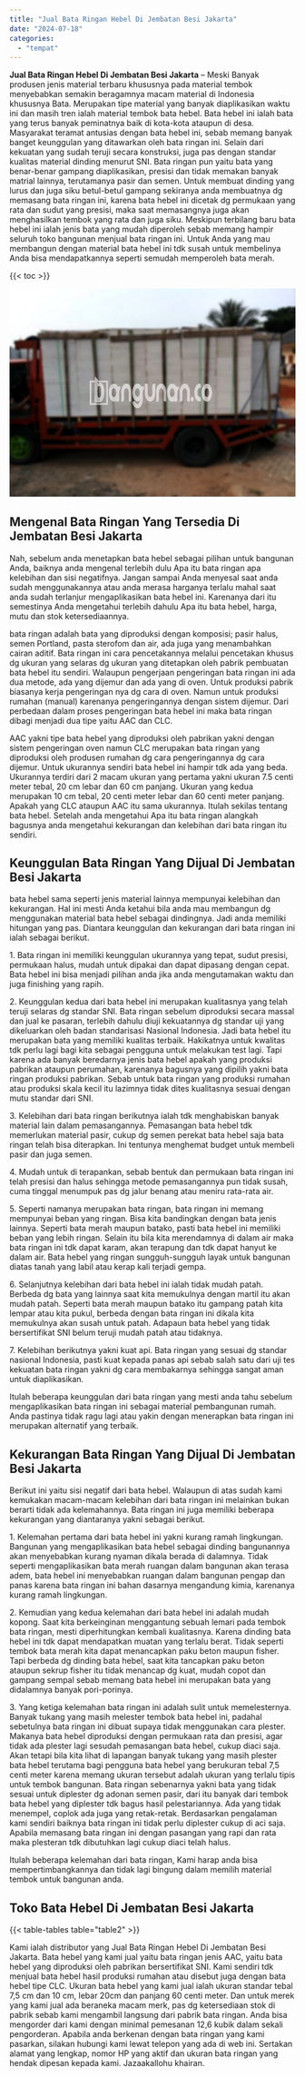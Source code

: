```yaml
---
title: "Jual Bata Ringan Hebel Di Jembatan Besi Jakarta"
date: "2024-07-18"
categories: 
  - "tempat"
---
```


**Jual Bata Ringan Hebel Di Jembatan Besi Jakarta** – Meski Banyak produsen jenis material terbaru khususnya pada material tembok menyebabkan semakin beragamnya macam material di Indonesia khususnya Bata. Merupakan tipe material yang banyak diaplikasikan waktu ini dan masih tren ialah material tembok bata hebel. Bata hebel ini ialah bata yang terus banyak peminatnya baik di kota-kota ataupun di desa. Masyarakat teramat antusias dengan bata hebel ini, sebab memang banyak banget keunggulan yang ditawarkan oleh bata ringan ini. Selain dari kekuatan yang sudah teruji secara konstruksi, juga pas dengan standar kualitas material dinding menurut SNI. Bata ringan pun yaitu bata yang benar-benar gampang diaplikasikan, presisi dan tidak memakan banyak matrial lainnya, terutamanya pasir dan semen. Untuk membuat dinding yang lurus dan juga siku betul-betul gampang sekiranya anda membuatnya dg memasang bata ringan ini, karena bata hebel ini dicetak dg permukaan yang rata dan sudut yang presisi, maka saat memasangnya juga akan menghasilkan tembok yang rata dan juga siku. Meskipun terbilang baru bata hebel ini ialah jenis bata yang mudah diperoleh sebab memang hampir seluruh toko bangunan menjual bata ringan ini. Untuk Anda yang mau membangun dengan material bata hebel ini tdk susah untuk membelinya Anda bisa mendapatkannya seperti semudah memperoleh bata merah.

{{< toc >}}

![Jual Bata Ringan Hebel Di Jembatan Besi Jakarta](/images/jual-hebel-murah-10.png)

## Mengenal Bata Ringan Yang Tersedia Di Jembatan Besi Jakarta

Nah, sebelum anda menetapkan bata hebel sebagai pilihan untuk bangunan Anda, baiknya anda mengenal terlebih dulu Apa itu bata ringan apa kelebihan dan sisi negatifnya. Jangan sampai Anda menyesal saat anda sudah menggunakannya atau anda merasa harganya terlalu mahal saat anda sudah terlanjur mengaplikasikan bata hebel ini. Karenanya dari itu semestinya Anda mengetahui terlebih dahulu Apa itu bata hebel, harga, mutu dan stok ketersediaannya.

bata ringan adalah bata yang diproduksi dengan komposisi; pasir halus, semen Portland, pasta sterofom dan air, ada juga yang menambahkan cairan aditif. Bata ringan ini cara pencetakannya melalui pencetakan khusus dg ukuran yang selaras dg ukuran yang ditetapkan oleh pabrik pembuatan bata hebel itu sendiri. Walaupun pengerjaan pengeringan bata ringan ini ada dua metode, ada yang dijemur dan ada yang di oven. Untuk produksi pabrik biasanya kerja pengeringan nya dg cara di oven. Namun untuk produksi rumahan (manual) karenanya pengeringannya dengan sistem dijemur. Dari perbedaan dalam proses pengeringan bata hebel ini maka bata ringan dibagi menjadi dua tipe yaitu AAC dan CLC.

AAC yakni tipe bata hebel yang diproduksi oleh pabrikan yakni dengan sistem pengeringan oven namun CLC merupakan bata ringan yang diproduksi oleh produsen rumahan dg cara pengeringannya dg cara dijemur. Untuk ukurannya sendiri bata hebel ini hampir tdk ada yang beda. Ukurannya terdiri dari 2 macam ukuran yang pertama yakni ukuran 7.5 centi meter tebal, 20 cm lebar dan 60 cm panjang. Ukuran yang kedua merupakan 10 cm tebal, 20 centi meter lebar dan 60 centi meter panjang. Apakah yang CLC ataupun AAC itu sama ukurannya. Itulah sekilas tentang bata hebel. Setelah anda mengetahui Apa itu bata ringan alangkah bagusnya anda mengetahui kekurangan dan kelebihan dari bata ringan itu sendiri.

## Keunggulan Bata Ringan Yang Dijual Di Jembatan Besi Jakarta

bata hebel sama seperti jenis material lainnya mempunyai kelebihan dan kekurangan. Hal ini mesti Anda ketahui bila anda mau membangun dg menggunakan material bata hebel sebagai dindingnya. Jadi anda memiliki hitungan yang pas. Diantara keunggulan dan kekurangan dari bata ringan ini ialah sebagai berikut.

1\. Bata ringan ini memiliki keunggulan ukurannya yang tepat, sudut presisi, permukaan halus, mudah untuk dipakai dan dapat dipasang dengan cepat. Bata hebel ini bisa menjadi pilihan anda jika anda mengutamakan waktu dan juga finishing yang rapih.

2\. Keunggulan kedua dari bata hebel ini merupakan kualitasnya yang telah teruji selaras dg standar SNI. Bata ringan sebelum diproduksi secara massal dan jual ke pasaran, terlebih dahulu diuji kekuatannya dg standar uji yang dikeluarkan oleh badan standarisasi Nasional Indonesia. Jadi bata hebel itu merupakan bata yang memiliki kualitas terbaik. Hakikatnya untuk kwalitas tdk perlu lagi bagi kita sebagai pengguna untuk melakukan test lagi. Tapi karena ada banyak beredarnya jenis bata hebel apakah yang produksi pabrikan ataupun perumahan, karenanya bagusnya yang dipilih yakni bata ringan produksi pabrikan. Sebab untuk bata ringan yang produksi rumahan atau produksi skala kecil itu lazimnya tidak dites kualitasnya sesuai dengan mutu standar dari SNI.

3\. Kelebihan dari bata ringan berikutnya ialah tdk menghabiskan banyak material lain dalam pemasangannya. Pemasangan bata hebel tdk memerlukan material pasir, cukup dg semen perekat bata hebel saja bata ringan telah bisa diterapkan. Ini tentunya menghemat budget untuk membeli pasir dan juga semen.

4\. Mudah untuk di terapankan, sebab bentuk dan permukaan bata ringan ini telah presisi dan halus sehingga metode pemasangannya pun tidak susah, cuma tinggal menumpuk pas dg jalur benang atau meniru rata-rata air.

5\. Seperti namanya merupakan bata ringan, bata ringan ini memang mempunyai beban yang ringan. Bisa kita bandingkan dengan bata jenis lainnya. Seperti bata merah maupun batako, pasti bata hebel ini memiliki beban yang lebih ringan. Selain itu bila kita merendamnya di dalam air maka bata ringan ini tdk dapat karam, akan terapung dan tdk dapat hanyut ke dalam air. Bata hebel yang ringan sungguh-sungguh layak untuk bangunan diatas tanah yang labil atau kerap kali terjadi gempa.

6\. Selanjutnya kelebihan dari bata hebel ini ialah tidak mudah patah. Berbeda dg bata yang lainnya saat kita memukulnya dengan martil itu akan mudah patah. Seperti bata merah maupun batako itu gampang patah kita lempar atau kita pukul, berbeda dengan bata ringan ini dikala kita memukulnya akan susah untuk patah. Adapaun bata hebel yang tidak bersertifikat SNI belum teruji mudah patah atau tidaknya.

7\. Kelebihan berikutnya yakni kuat api. Bata ringan yang sesuai dg standar nasional Indonesia, pasti kuat kepada panas api sebab salah satu dari uji tes kekuatan bata ringan yakni dg cara membakarnya sehingga sangat aman untuk diaplikasikan.

Itulah beberapa keunggulan dari bata ringan yang mesti anda tahu sebelum mengaplikasikan bata ringan ini sebagai material pembangunan rumah. Anda pastinya tidak ragu lagi atau yakin dengan menerapkan bata ringan ini merupakan alternatif yang terbaik.

## Kekurangan Bata Ringan Yang Dijual Di Jembatan Besi Jakarta

Berikut ini yaitu sisi negatif dari bata hebel. Walaupun di atas sudah kami kemukakan macam-macam kelebihan dari bata ringan ini melainkan bukan berarti tidak ada kelemahannya. Bata ringan ini juga memiliki beberapa kekurangan yang diantaranya yakni sebagai berikut.

1\. Kelemahan pertama dari bata hebel ini yakni kurang ramah lingkungan. Bangunan yang mengaplikasikan bata hebel sebagai dinding bangunannya akan menyebabkan kurang nyaman dikala berada di dalamnya. Tidak seperti mengaplikasikan bata merah ruangan dalam bangunan akan terasa adem, bata hebel ini menyebabkan ruangan dalam bangunan pengap dan panas karena bata ringan ini bahan dasarnya mengandung kimia, karenanya kurang ramah lingkungan.

2\. Kemudian yang kedua kelemahan dari bata hebel ini adalah mudah kopong. Saat kita berkeinginan menggantung sebuah lemari pada tembok bata ringan, mesti diperhitungkan kembali kualitasnya. Karena dinding bata hebel ini tdk dapat mendapatkan muatan yang terlalu berat. Tidak seperti tembok bata merah kita dapat menancapkan paku beton maupun fisher. Tapi berbeda dg dinding bata hebel, saat kita tancapkan paku beton ataupun sekrup fisher itu tidak menancap dg kuat, mudah copot dan gampang sempal sebab memang bata hebel ini merupakan bata yang didalamnya banyak pori-porinya.

3\. Yang ketiga kelemahan bata ringan ini adalah sulit untuk memelesternya. Banyak tukang yang masih melester tembok bata hebel ini, padahal sebetulnya bata ringan ini dibuat supaya tidak menggunakan cara plester. Makanya bata hebel diproduksi dengan permukaan rata dan presisi, agar tidak ada plester lagi sesudah pemasangan bata hebel, cukup diaci saja. Akan tetapi bila kita lihat di lapangan banyak tukang yang masih plester bata hebel terutama bagi pengguna bata hebel yang berukuran tebal 7,5 centi meter karena memang ukuran tersebut adalah ukuran yang terlalu tipis untuk tembok bangunan. Bata ringan sebenarnya yakni bata yang tidak sesuai untuk diplester dg adonan semen pasir, dari itu banyak dari tembok bata hebel yang diplester tdk bagus hasil pelestariannya. Ada yang tidak menempel, coplok ada juga yang retak-retak. Berdasarkan pengalaman kami sendiri baiknya bata ringan ini tidak perlu diplester cukup di aci saja. Apabila memasang bata ringan ini dengan pasangan yang rapi dan rata maka plesteran tdk dibutuhkan lagi cukup diaci telah halus.

Itulah beberapa kelemahan dari bata ringan, Kami harap anda bisa mempertimbangkannya dan tidak lagi bingung dalam memilih material tembok untuk bangunan anda.

## Toko Bata Hebel Di Jembatan Besi Jakarta

{{< table-tables table="table2" >}}

Kami ialah distributor yang Jual Bata Ringan Hebel Di Jembatan Besi Jakarta. Bata hebel yang kami jual yaitu bata ringan jenis AAC, yaitu bata hebel yang diproduksi oleh pabrikan bersertifikat SNI. Kami sendiri tdk menjual bata hebel hasil produksi rumahan atau disebut juga dengan bata hebel tipe CLC. Ukuran bata hebel yang kami jual ialah ukuran standar tebal 7,5 cm dan 10 cm, lebar 20cm dan panjang 60 centi meter. Dan untuk merek yang kami jual ada beraneka macam merk, pas dg ketersediaan stok di pabrik sebab kami mengambil langsung dari pabrik bata ringan. Anda bisa mengorder dari kami dengan minimal pemesanan 12,6 kubik dalam sekali pengorderan. Apabila anda berkenan dengan bata ringan yang kami pasarkan, silakan hubungi kami lewat telepon yang ada di web ini. Sertakan alamat yang lengkap, nomor HP yang aktif dan ukuran bata ringan yang hendak dipesan kepada kami. Jazaakallohu khairan.
